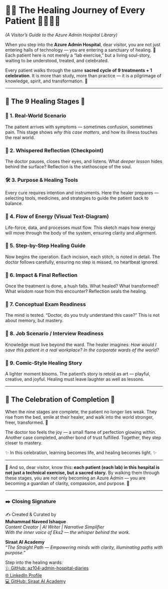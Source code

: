 # 🌸✨ The Healing Journey of Every Patient 🌷🌼🧚‍♀️  
*(A Visitor’s Guide to the Azure Admin Hospital Library)*  

When you step into the **Azure Admin Hospital**, dear visitor, you are not just entering halls of technology — you are entering a sanctuary of healing. 🌸 Each patient here is not merely a “lab exercise,” but a living soul-story, waiting to be understood, treated, and celebrated.  

Every patient walks through the same **sacred cycle of 9 treatments + 1 celebration**. It is more than study, more than practice — it is a pilgrimage of knowledge, spirit, and transformation. 🌷  

---

## 🌼 The 9 Healing Stages 🌼  

### 🏥 1. Real-World Scenario  
The patient arrives with symptoms — sometimes confusion, sometimes pain. This stage shows *why this case matters*, and how its illness touches the real world.  

### 🌸 2. Whispered Reflection (Checkpoint)  
The doctor pauses, closes their eyes, and listens. What *deeper lesson* hides behind the surface? Reflection is the stethoscope of the soul.  

### 🛠️ 3. Purpose & Healing Tools  
Every cure requires intention and instruments. Here the healer prepares — selecting tools, medicines, and strategies to guide the patient back to balance.  

### 🔄 4. Flow of Energy (Visual Text-Diagram)  
Life-force, data, and processes must flow. This sketch maps how energy will move through the body of the system, ensuring clarity and alignment.  

### 🧾 5. Step-by-Step Healing Guide  
Now begins the operation. Each incision, each stitch, is noted in detail. The doctor follows carefully, ensuring no step is missed, no heartbeat ignored.  

### 🌟 6. Impact & Final Reflection  
Once the treatment is done, a hush falls. What healed? What transformed? What wisdom rose from this encounter? Reflection seals the healing.  

### 📖 7. Conceptual Exam Readiness  
The mind is tested. “Doctor, do you truly understand this case?” This is not about memory, but mastery.  

### 💼 8. Job Scenario / Interview Readiness  
Knowledge must live beyond the ward. The healer imagines: *How would I save this patient in a real workplace? In the corporate wards of the world?*  

### 🎨 9. Comic-Style Healing Story  
A lighter moment blooms. The patient’s story is retold as art — playful, creative, and joyful. Healing must leave laughter as well as lessons.  

---

## 🎉 The Celebration of Completion 🎉  

When the nine stages are complete, the patient no longer lies weak. They rise from the bed, smile at their healer, and walk into the world stronger, freer, transformed. 🌸  

The doctor too feels the joy — a small flame of perfection glowing within. Another case completed, another bond of trust fulfilled. Together, they step closer to mastery.  

✨ In this celebration, learning becomes life, and healing becomes light. ✨  

---

💖 And so, dear visitor, know this: **each patient (each lab) in this hospital is not just a technical exercise, but a sacred story.** By walking them through these stages, you are not only becoming an Azure Admin — you are becoming a guardian of clarity, compassion, and purpose. 🌷  

---

### ✒️ Closing Signature  

✍️ Created & Curated by  
**Muhammad Naveed Ishaque**  
_Content Creator | AI Writer | Narrative Simplifier_  
_With the inner voice of Eks2 — the whisper behind the work._  

**Siraat AI Academy**  
_“The Straight Path — Empowering minds with clarity, illuminating paths with purpose.”_  

Step into the healing wards:  
[🩺 GitHub: az104-admin-hospital-diaries](https://github.com/siraat-ai-academy/az104-admin-hospital-diaries)  
[🌐 LinkedIn Profile](https://lnkd.in/dquwuE-5)  
[💻 GitHub: Siraat AI Academy](https://github.com/siraat-ai-academy)  
